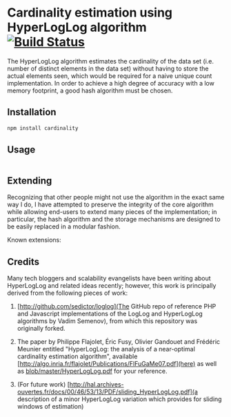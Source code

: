 # Cardinality estimation using HyperLogLog algorithm [![Build Status](http://travis-ci.org/mattbornski/cardinality.png)](http://travis-ci.org/mattbornski/cardinality)

The HyperLogLog algorithm estimates the cardinality of the data set (i.e. number of distinct elements in the data set) without having to store the actual elements seen, which would be required for a naive unique count implementation.  In order to achieve a high degree of accuracy with a low memory footprint, a good hash algorithm must be chosen.

## Installation
```bash
npm install cardinality
```

## Usage
```javascript

```

## Extending

Recognizing that other people might not use the algorithm in the exact same way I do, I have attempted to preserve the integrity of the core algorithm while allowing end-users to extend many pieces of the implementation; in particular, the hash algorithm and the storage mechanisms are designed to be easily replaced in a modular fashion.

Known extensions:


## Credits

Many tech bloggers and scalability evangelists have been writing about HyperLogLog and related ideas recently; however, this work is principally derived from the following pieces of work:

1. [http://github.com/sedictor/loglog](The GitHub repo of reference PHP and Javascript implementations of the LogLog and HyperLogLog algorithms by Vadim Semenov), from which this repository was originally forked.

2. The paper by Philippe Flajolet, Éric Fusy, Olivier Gandouet and Frédéric Meunier entitled "HyperLogLog: the analysis of a near-optimal cardinality estimation algorithm", available [http://algo.inria.fr/flajolet/Publications/FlFuGaMe07.pdf](here) as well as [blob/master/HyperLogLog.pdf](here) for your reference.

3. (For future work) [http://hal.archives-ouvertes.fr/docs/00/46/53/13/PDF/sliding_HyperLogLog.pdf](a description of a minor HyperLogLog variation which provides for sliding windows of estimation)
